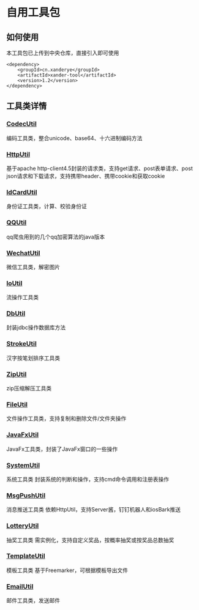 # 自用工具包

## 如何使用
本工具包已上传到中央仓库，直接引入即可使用
```
<dependency>
    <groupId>cn.xanderye</groupId>
    <artifactId>xander-tool</artifactId>
    <version>1.2</version>
</dependency>
```

## 工具类详情

### [CodecUtil](src/main/java/cn/xanderye/util/CodecUtil.java)

编码工具类，整合unicode、base64、十六进制编码方法

### [HttpUtil](src/main/java/cn/xanderye/util/HttpUtil.java)

基于apache http-client4.5封装的请求类，支持get请求、post表单请求、post json请求和下载请求，支持携带header、携带cookie和获取cookie

### [IdCardUtil](src/main/java/cn/xanderye/util/IdCardUtil.java)

身份证工具类，计算、校验身份证

### [QQUtil](src/main/java/cn/xanderye/util/QQUtil.java)

qq爬虫用到的几个qq加密算法的java版本

### [WechatUtil](src/main/java/cn/xanderye/util/WechatUtil.java)

微信工具类，解密图片

### [IoUtil](src/main/java/cn/xanderye/util/IoUtil.java)

流操作工具类

### [DbUtil](src/main/java/cn/xanderye/util/DbUtil.java)

封装jdbc操作数据库方法

### [StrokeUtil](src/main/java/cn/xanderye/util/StrokeUtil.java)

汉字按笔划排序工具类

### [ZipUtil](src/main/java/cn/xanderye/util/ZipUtil.java)

zip压缩解压工具类

### [FileUtil](src/main/java/cn/xanderye/util/FileUtil.java)

文件操作工具类，支持复制和删除文件/文件夹操作

### [JavaFxUtil](src/main/java/cn/xanderye/util/JavaFxUtil.java)

JavaFx工具类，封装了JavaFx窗口的一些操作

### [SystemUtil](src/main/java/cn/xanderye/util/SystemUtil.java)

系统工具类 封装系统的判断和操作，支持cmd命令调用和注册表操作

### [MsgPushUtil](src/main/java/cn/xanderye/util/MsgPushUtil.java)

消息推送工具类 依赖HttpUtil，支持Server酱，钉钉机器人和iosBark推送

### [LotteryUtil](src/main/java/cn/xanderye/util/LotteryUtil.java)

抽奖工具类 需实例化，支持自定义奖品，按概率抽奖或按奖品总数抽奖

### [TemplateUtil](src/main/java/cn/xanderye/util/TemplateUtil.java)

模板工具类 基于Freemarker，可根据模板导出文件

### [EmailUtil](src/main/java/cn/xanderye/util/EmailUtil.java)

邮件工具类，发送邮件